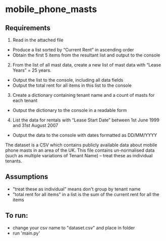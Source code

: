 # mobile_phone_masts

## Requirements
1. Read in the attached file
- Produce a list sorted by “Current Rent” in ascending order
- Obtain the first 5 items from the resultant list and output to the console
2. From the list of all mast data, create a new list of mast data with “Lease Years” = 25 years.
- Output the list to the console, including all data fields
- Output the total rent for all items in this list to the console
3.	Create a dictionary containing tenant name and a count of masts for each tenant
- Output the dictionary to the console in a readable form
4.	List the data for rentals with “Lease Start Date” between 1st June 1999 and 31st August 2007
- Output the data to the console with dates formatted as DD/MM/YYYY

The dataset is a CSV which contains publicly available data about mobile phone masts in an area of the UK. 
This file contains un-normalised data (such as multiple variations of Tenant Name) – treat these as individual tenants.

## Assumptions
- "treat these as individual" means don't group by tenant name
- "total rent for all items" in a list is the sum of the current rent for all the items

## To run:
- change your csv name to "dataset.csv" and place in folder
- run 'main.py'